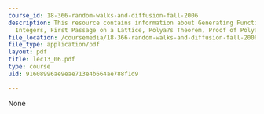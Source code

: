 ```yaml
---
course_id: 18-366-random-walks-and-diffusion-fall-2006
description: This resource contains information about Generating Functions on the
  Integers, First Passage on a Lattice, Polya?s Theorem, Proof of Polya?s Theorem,
file_location: /coursemedia/18-366-random-walks-and-diffusion-fall-2006/91608996ae9eae713e4b664ae788f1d9_lec13_06.pdf
file_type: application/pdf
layout: pdf
title: lec13_06.pdf
type: course
uid: 91608996ae9eae713e4b664ae788f1d9

---
```

None